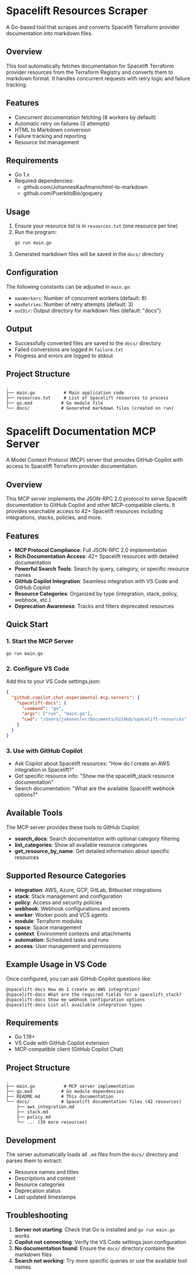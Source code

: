 # Spacelift Resources Scraper

A Go-based tool that scrapes and converts Spacelift Terraform provider documentation into markdown files.

## Overview

This tool automatically fetches documentation for Spacelift Terraform provider resources from the Terraform Registry and converts them to markdown format. It handles concurrent requests with retry logic and failure tracking.

## Features

- Concurrent documentation fetching (8 workers by default)
- Automatic retry on failures (3 attempts)
- HTML to Markdown conversion
- Failure tracking and reporting
- Resource list management

## Requirements

- Go 1.x
- Required dependencies:
  - github.com/JohannesKaufmann/html-to-markdown
  - github.com/PuerkitoBio/goquery

## Usage

1. Ensure your resource list is in `resources.txt` (one resource per line)
2. Run the program:
   ```sh
   go run main.go
   ```
3. Generated markdown files will be saved in the `docs/` directory

## Configuration

The following constants can be adjusted in `main.go`:

- `maxWorkers`: Number of concurrent workers (default: 8)
- `maxRetries`: Number of retry attempts (default: 3)
- `outDir`: Output directory for markdown files (default: "docs")

## Output

- Successfully converted files are saved to the `docs/` directory
- Failed conversions are logged in `failure.txt`
- Progress and errors are logged to stdout

## Project Structure

```
.
├── main.go           # Main application code
├── resources.txt     # List of Spacelift resources to process
├── go.mod           # Go module file
└── docs/            # Generated markdown files (created on run)
```

# Spacelift Documentation MCP Server

A Model Context Protocol (MCP) server that provides GitHub Copilot with access to Spacelift Terraform provider documentation.

## Overview

This MCP server implements the JSON-RPC 2.0 protocol to serve Spacelift documentation to GitHub Copilot and other MCP-compatible clients. It provides searchable access to 42+ Spacelift resources including integrations, stacks, policies, and more.

## Features

- **MCP Protocol Compliance**: Full JSON-RPC 2.0 implementation
- **Rich Documentation Access**: 42+ Spacelift resources with detailed documentation
- **Powerful Search Tools**: Search by query, category, or specific resource names
- **GitHub Copilot Integration**: Seamless integration with VS Code and GitHub Copilot
- **Resource Categories**: Organized by type (integration, stack, policy, webhook, etc.)
- **Deprecation Awareness**: Tracks and filters deprecated resources

## Quick Start

### 1. Start the MCP Server
```bash
go run main.go
```

### 2. Configure VS Code
Add this to your VS Code settings.json:
```json
{
  "github.copilot.chat.experimental.mcp.servers": {
    "spacelift-docs": {
      "command": "go",
      "args": ["run", "main.go"],
      "cwd": "/Users/jakenesler/Documents/GitHub/spacelift-resources"
    }
  }
}
```

### 3. Use with GitHub Copilot
- Ask Copilot about Spacelift resources: "How do I create an AWS integration in Spacelift?"
- Get specific resource info: "Show me the spacelift_stack resource documentation"
- Search documentation: "What are the available Spacelift webhook options?"

## Available Tools

The MCP server provides these tools to GitHub Copilot:

- **search_docs**: Search documentation with optional category filtering
- **list_categories**: Show all available resource categories
- **get_resource_by_name**: Get detailed information about specific resources

## Supported Resource Categories

- **integration**: AWS, Azure, GCP, GitLab, Bitbucket integrations
- **stack**: Stack management and configuration
- **policy**: Access and security policies
- **webhook**: Webhook configurations and secrets
- **worker**: Worker pools and VCS agents
- **module**: Terraform modules
- **space**: Space management
- **context**: Environment contexts and attachments
- **automation**: Scheduled tasks and runs
- **access**: User management and permissions

## Example Usage in VS Code

Once configured, you can ask GitHub Copilot questions like:

```
@spacelift-docs How do I create an AWS integration?
@spacelift-docs What are the required fields for a spacelift_stack?
@spacelift-docs Show me webhook configuration options
@spacelift-docs List all available integration types
```

## Requirements

- Go 1.19+
- VS Code with GitHub Copilot extension
- MCP-compatible client (GitHub Copilot Chat)

## Project Structure

```
.
├── main.go           # MCP server implementation
├── go.mod           # Go module dependencies
├── README.md        # This documentation
└── docs/            # Spacelift documentation files (42 resources)
    ├── aws_integration.md
    ├── stack.md
    ├── policy.md
    └── ... (39 more resources)
```

## Development

The server automatically loads all `.md` files from the `docs/` directory and parses them to extract:
- Resource names and titles
- Descriptions and content
- Resource categories
- Deprecation status
- Last updated timestamps

## Troubleshooting

1. **Server not starting**: Check that Go is installed and `go run main.go` works
2. **Copilot not connecting**: Verify the VS Code settings.json configuration
3. **No documentation found**: Ensure the `docs/` directory contains the markdown files
4. **Search not working**: Try more specific queries or use the available tool names
